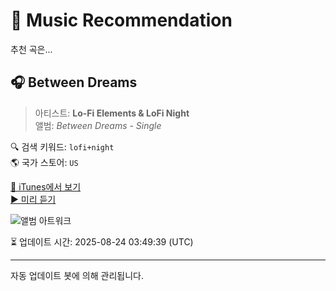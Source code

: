 
# 🎵 Music Recommendation

추천 곡은...

## 🎧 Between Dreams  
> 아티스트: **Lo-Fi Elements & LoFi Night**  
> 앨범: _Between Dreams - Single_  

🔍 검색 키워드: `lofi+night`  
🌎 국가 스토어: `US`

[🔗 iTunes에서 보기](https://music.apple.com/us/album/between-dreams/1819750785?i=1819750787&uo=4)  
[▶️ 미리 듣기](https://audio-ssl.itunes.apple.com/itunes-assets/AudioPreview221/v4/37/be/0d/37be0d43-de3a-0f2e-4068-a85f0c21c71a/mzaf_1235200284179594592.plus.aac.p.m4a)

![앨범 아트워크](https://is1-ssl.mzstatic.com/image/thumb/Music221/v4/fd/9a/3f/fd9a3f20-de0b-9284-aa47-a52eec455d9e/cover.jpg/100x100bb.jpg)

⏳ 업데이트 시간: 2025-08-24 03:49:39 (UTC)

---
자동 업데이트 봇에 의해 관리됩니다.
